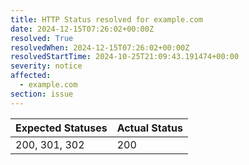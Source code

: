 ```yaml
---
title: HTTP Status resolved for example.com
date: 2024-12-15T07:26:02+00:00Z
resolved: True
resolvedWhen: 2024-12-15T07:26:02+00:00Z
resolvedStartTime: 2024-10-25T21:09:43.191474+00:00
severity: notice
affected:
  - example.com
section: issue
---
```


| Expected Statuses | Actual Status  |
|-------------------|----------------|
| 200, 301, 302 | 200 |
